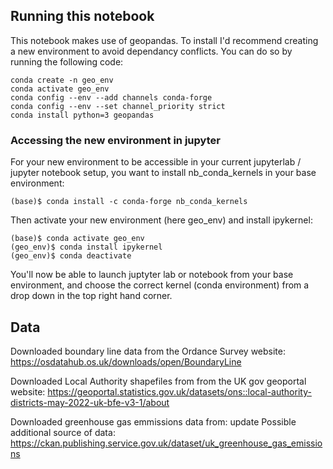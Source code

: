 ## Running this notebook 

This notebook makes use of geopandas. To install I'd recommend creating a new environment to avoid dependancy conflicts. You can do so by running the following code: 

```
conda create -n geo_env
conda activate geo_env
conda config --env --add channels conda-forge
conda config --env --set channel_priority strict
conda install python=3 geopandas
```

### Accessing the new environment in jupyter 

For your new environment to be accessible in your current jupyterlab / jupyter notebook setup, you want to install nb_conda_kernels in your base environment: 

```(base)$ conda install -c conda-forge nb_conda_kernels```

Then activate your new environment (here geo_env) and install ipykernel: 

```
(base)$ conda activate geo_env
(geo_env)$ conda install ipykernel
(geo_env)$ conda deactivate
```

You'll now be able to launch juptyter lab or notebook from your base environment, and choose the correct kernel (conda environment) from a drop down in the top right hand corner. 

## Data 

Downloaded boundary line data from the Ordance Survey website: https://osdatahub.os.uk/downloads/open/BoundaryLine 

Downloaded Local Authority shapefiles from from the UK gov geoportal website: https://geoportal.statistics.gov.uk/datasets/ons::local-authority-districts-may-2022-uk-bfe-v3-1/about 

Downloaded greenhouse gas emmissions data from: update 
Possible additional source of data: https://ckan.publishing.service.gov.uk/dataset/uk_greenhouse_gas_emissions 
